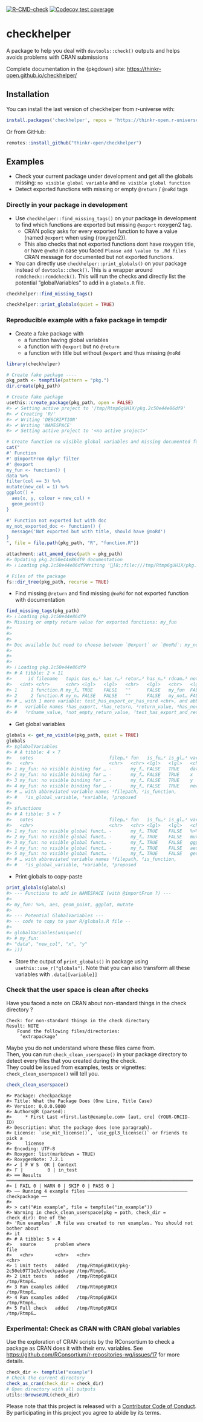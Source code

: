 
<!-- README.md is generated from README.Rmd. Please edit that file -->
<!-- badges: start -->

[![R-CMD-check](https://github.com/ThinkR-open/checkhelper/actions/workflows/R-CMD-check.yaml/badge.svg)](https://github.com/ThinkR-open/checkhelper/actions/workflows/R-CMD-check.yaml)
[![Codecov test
coverage](https://codecov.io/gh/ThinkR-open/checkhelper/branch/master/graph/badge.svg)](https://codecov.io/gh/ThinkR-open/checkhelper?branch=master)
<!-- badges: end -->

# checkhelper

A package to help you deal with `devtools::check()` outputs and helps
avoids problems with CRAN submissions

Complete documentation in the {pkgdown} site:
<https://thinkr-open.github.io/checkhelper/>

## Installation

You can install the last version of checkhelper from r-universe with:

``` r
install.packages('checkhelper', repos = 'https://thinkr-open.r-universe.dev')
```

Or from GitHub:

``` r
remotes::install_github("thinkr-open/checkhelper")
```

## Examples

-   Check your current package under development and get all the globals
    missing: `no visible global variable` and
    `no visible global function`
-   Detect exported functions with missing or empty `@return` / `@noRd`
    tags

### Directly in your package in development

-   Use `checkhelper::find_missing_tags()` on your package in
    development to find which functions are exported but missing
    `@export` roxygen2 tag.
    -   CRAN policy asks for every exported function to have a value
        (named `@export` when using {roxygen2}).
    -   This also checks that not exported functions dont have roxygen
        title, or have `@noRd` in case you faced
        `Please add \value to .Rd files` CRAN message for documented but
        not exported functions.
-   You can directly use `checkhelper::print_globals()` on your package
    instead of `devtools::check()`. This is a wrapper around
    `rcmdcheck::rcmdcheck()`. This will run the checks and directly list
    the potential “globalVariables” to add in a `globals.R` file.

``` r
checkhelper::find_missing_tags()

checkhelper::print_globals(quiet = TRUE)
```

### Reproducible example with a fake package in tempdir

-   Create a fake package with
    -   a function having global variables
    -   a function with `@export` but no `@return`
    -   a function with title but without `@export` and thus missing
        `@noRd`

``` r
library(checkhelper)

# Create fake package ----
pkg_path <- tempfile(pattern = "pkg.")
dir.create(pkg_path)

# Create fake package
usethis::create_package(pkg_path, open = FALSE)
#> ✔ Setting active project to '/tmp/Rtmp6gUH1X/pkg.2c50e44e86df9'
#> ✔ Creating 'R/'
#> ✔ Writing 'DESCRIPTION'
#> ✔ Writing 'NAMESPACE'
#> ✔ Setting active project to '<no active project>'

# Create function no visible global variables and missing documented functions
cat("
#' Function
#' @importFrom dplyr filter
#' @export
my_fun <- function() {
data %>%
filter(col == 3) %>%
mutate(new_col = 1) %>%
ggplot() +
  aes(x, y, colour = new_col) +
  geom_point()
}

#' Function not exported but with doc
my_not_exported_doc <- function() {
  message('Not exported but with title, should have @noRd')
}
", file = file.path(pkg_path, "R", "function.R"))

attachment::att_amend_desc(path = pkg_path)
#> Updating pkg.2c50e44e86df9 documentation
#> ℹ Loading pkg.2c50e44e86df9Writing ']8;;file:///tmp/Rtmp6gUH1X/pkg.2c50e44e86df9/NAMESPACENAMESPACE]8;;'Writing ']8;;file:///tmp/Rtmp6gUH1X/pkg.2c50e44e86df9/NAMESPACENAMESPACE]8;;'Writing ']8;;ide:run:pkgload::dev_help('my_fun')my_fun.Rd]8;;'Writing ']8;;ide:run:pkgload::dev_help('my_not_exported_doc')my_not_exported_doc.Rd]8;;'ℹ Loading pkg.2c50e44e86df9[+] 1 package(s) added: dplyr.

# Files of the package
fs::dir_tree(pkg_path, recurse = TRUE)
```

-   Find missing `@return` and find missing `@noRd` for not exported
    function with documentation

``` r
find_missing_tags(pkg_path)
#> ℹ Loading pkg.2c50e44e86df9
#> Missing or empty return value for exported functions: my_fun
#> 
#> 
#> 
#> Doc available but need to choose between `@export` or `@noRd`: my_not_exported_doc
#> 
#> 
#> 
#> ℹ Loading pkg.2c50e44e86df9
#> # A tibble: 2 × 11
#>      id filename   topic has_e…¹ has_r…² retur…³ has_n…⁴ rdnam…⁵ not_e…⁶ test_…⁷
#>   <int> <chr>      <chr> <lgl>   <lgl>   <chr>   <lgl>   <chr>   <lgl>   <chr>  
#> 1     1 function.R my_f… TRUE    FALSE   ""      FALSE   my_fun  FALSE   not_ok 
#> 2     2 function.R my_n… FALSE   FALSE   ""      FALSE   my_not… FALSE   ok     
#> # … with 1 more variable: test_has_export_or_has_nord <chr>, and abbreviated
#> #   variable names ¹​has_export, ²​has_return, ³​return_value, ⁴​has_nord,
#> #   ⁵​rdname_value, ⁶​not_empty_return_value, ⁷​test_has_export_and_return
```

-   Get global variables

``` r
globals <- get_no_visible(pkg_path, quiet = TRUE)
globals
#> $globalVariables
#> # A tibble: 4 × 7
#>   notes                            filep…¹ fun   is_fu…² is_gl…³ varia…⁴ propo…⁵
#>   <chr>                            <chr>   <chr> <lgl>   <lgl>   <chr>   <chr>  
#> 1 my_fun: no visible binding for … -       my_f… FALSE   TRUE    data    " impo…
#> 2 my_fun: no visible binding for … -       my_f… FALSE   TRUE    x        <NA>  
#> 3 my_fun: no visible binding for … -       my_f… FALSE   TRUE    y        <NA>  
#> 4 my_fun: no visible binding for … -       my_f… FALSE   TRUE    new_col  <NA>  
#> # … with abbreviated variable names ¹​filepath, ²​is_function,
#> #   ³​is_global_variable, ⁴​variable, ⁵​proposed
#> 
#> $functions
#> # A tibble: 5 × 7
#>   notes                            filep…¹ fun   is_fu…² is_gl…³ varia…⁴ propo…⁵
#>   <chr>                            <chr>   <chr> <lgl>   <lgl>   <chr>   <chr>  
#> 1 my_fun: no visible global funct… -       my_f… TRUE    FALSE   %>%     <NA>   
#> 2 my_fun: no visible global funct… -       my_f… TRUE    FALSE   mutate  <NA>   
#> 3 my_fun: no visible global funct… -       my_f… TRUE    FALSE   ggplot  <NA>   
#> 4 my_fun: no visible global funct… -       my_f… TRUE    FALSE   aes     <NA>   
#> 5 my_fun: no visible global funct… -       my_f… TRUE    FALSE   geom_p… <NA>   
#> # … with abbreviated variable names ¹​filepath, ²​is_function,
#> #   ³​is_global_variable, ⁴​variable, ⁵​proposed
```

-   Print globals to copy-paste

``` r
print_globals(globals)
#> --- Functions to add in NAMESPACE (with @importFrom ?) ---
#> 
#> my_fun: %>%, aes, geom_point, ggplot, mutate
#> 
#> --- Potential GlobalVariables ---
#> -- code to copy to your R/globals.R file --
#> 
#> globalVariables(unique(c(
#> # my_fun: 
#> "data", "new_col", "x", "y"
#> )))
```

-   Store the output of `print_globals()` in package using
    `usethis::use_r("globals")`. Note that you can also transform all
    these variables with `.data[[variable]]`

### Check that the user space is clean after checks

Have you faced a note on CRAN about non-standard things in the check
directory ?

    Check: for non-standard things in the check directory
    Result: NOTE
        Found the following files/directories:
         ‘extrapackage’ 

Maybe you do not understand where these files came from.  
Then, you can run `check_clean_userspace()` in your package directory to
detect every files that you created during the check.  
They could be issued from examples, tests or vignettes:
`check_clean_userspace()` will tell you.

``` r
check_clean_userspace()
```

    #> Package: checkpackage
    #> Title: What the Package Does (One Line, Title Case)
    #> Version: 0.0.0.9000
    #> Authors@R (parsed):
    #>     * First Last <first.last@example.com> [aut, cre] (YOUR-ORCID-ID)
    #> Description: What the package does (one paragraph).
    #> License: `use_mit_license()`, `use_gpl3_license()` or friends to pick a
    #>     license
    #> Encoding: UTF-8
    #> Roxygen: list(markdown = TRUE)
    #> RoxygenNote: 7.2.1
    #> ✔ | F W S  OK | Context
    #> ⠏ |         0 | in_test                                                         
    #> ══ Results ═════════════════════════════════════════════════════════════════════
    #> [ FAIL 0 | WARN 0 | SKIP 0 | PASS 0 ]
    #> ── Running 4 example files ───────────────────────────────────── checkpackage ──
    #> 
    #> > cat("#in example", file = tempfile("in_example"))
    #> Warning in check_clean_userspace(pkg = path, check_dir = check_dir): One of the
    #> 'Run examples' .R file was created to run examples. You should not bother about
    #> it
    #> # A tibble: 5 × 4
    #>   source       problem where                                         file       
    #>   <chr>        <chr>   <chr>                                         <chr>      
    #> 1 Unit tests   added   /tmp/Rtmp6gUH1X/pkg-2c50eb9771e3/checkpackage /tmp/Rtmp6…
    #> 2 Unit tests   added   /tmp/Rtmp6gUH1X                               /tmp/Rtmp6…
    #> 3 Run examples added   /tmp/Rtmp6gUH1X                               /tmp/Rtmp6…
    #> 4 Run examples added   /tmp/Rtmp6gUH1X                               /tmp/Rtmp6…
    #> 5 Full check   added   /tmp/Rtmp6gUH1X                               /tmp/Rtmp6…

### Experimental: Check as CRAN with CRAN global variables

Use the exploration of CRAN scripts by the RConsortium to check a
package as CRAN does it with their env. variables. See
<https://github.com/RConsortium/r-repositories-wg/issues/17> for more
details.

``` r
check_dir <- tempfile("example")
# Check the current directory
check_as_cran(check_dir = check_dir)
# Open directory with all outputs
utils::browseURL(check_dir)
```

Please note that this project is released with a [Contributor Code of
Conduct](CODE_OF_CONDUCT.md). By participating in this project you agree
to abide by its terms.
